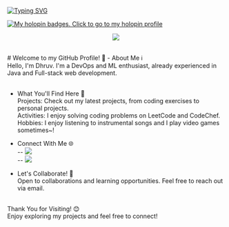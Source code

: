 <a href="https://git.io/typing-svg"><img src="https://readme-typing-svg.demolab.com?font=Fira+Code&weight=350&duration=3000&pause=1000&center=true&vCenter=true&random=true&width=300&height=40&lines=Dhruv+is+a+programmer;Dhruv+is+a+bathroom+singer;Dhruv+is+an+ML+explorer;Dhruv+is+an+overthinker;Dhruv+is+a+Java+developer;Dhruv+is+a+gamer;Dhruv+is+a+Full-stack+Web+Developer;Dhruv+is+a+DevOps+enthusiast;Dhruv+is+an+ISE+student;Dhruv+is+a+gacha+addict;Dhruv+is+a+daydreamer" alt="Typing SVG" /></a>

[![My holopin badges. Click to go to my holopin profile](https://holopin.me/slashex)](https://holopin.io/@slashex)
<p align="center">
  <a href="https://skillicons.dev">
    <img src="https://skillicons.dev/icons?i=java,js,nodejs,express,firebase,c,cpp,html,css,bootstrap,git,github,docker,linux" />
  </a>
</p>
<br>
# Welcome to my GitHub Profile! 👋
- About Me ℹ <br>
Hello, I'm Dhruv. I'm a DevOps and ML enthusiast, already experienced in Java and Full-stack web development.<br> <br>

- What You'll Find Here 🚀 <br>
Projects: Check out my latest projects, from coding exercises to personal projects. <br>
Activities: I enjoy solving coding problems on LeetCode and CodeChef. <br>
Hobbies: I enjoy listening to instrumental songs and I play video games sometimes~! <br>

- Connect With Me 🌐 <br>
-- <a href="https://www.linkedin.com/in/dhruvpuri-slashex/"><img src="https://img.shields.io/badge/LinkedIn-0077B5?style=for-the-badge&logo=linkedin&logoColor=white" alttext="LinkedIn"></a> <br>
-- <a href="https://www.linkedin.com/in/dhruvpuri-slashex/"><img src="https://img.shields.io/badge/LinkedIn-0077B5?style=for-the-badge&logo=linkedin&logoColor=white" alttext="Email"></a>

    
- Let's Collaborate! 🤝 <br>
Open to collaborations and learning opportunities. Feel free to reach out via email. <br> <br>

Thank You for Visiting! 😊 <br>
Enjoy exploring my projects and feel free to connect!
